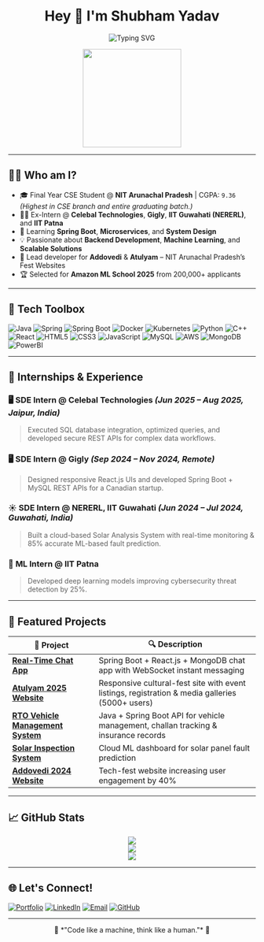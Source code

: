 <!-- GitHub Profile README for Shubhamrao960 -->

<h1 align="center">Hey 👋 I'm Shubham Yadav</h1>
<p align="center">
  <img src="https://readme-typing-svg.demolab.com?font=Fira+Code&duration=3000&pause=1000&color=3BB2F6&center=true&vCenter=true&width=435&lines=Software+Developer+%F0%9F%92%BB;Spring+Boot+%26+Java+Enthusiast;Web+Wizard+%F0%9F%8C%8E;ML+Engineer+in+Training+%F0%9F%A7%A0;Open+Source+Lover+%E2%9D%A4%EF%B8%8F" alt="Typing SVG" />
</p>

<p align="center">
  <img src="https://media.giphy.com/media/26tn33aiTi1jkl6H6/giphy.gif" width="200"/>
</p>

---

## 🧑‍💻 Who am I?

- 🎓 Final Year CSE Student @ **NIT Arunachal Pradesh** | CGPA: `9.36` *(Highest in CSE branch and entire graduating batch.)*
- 👨‍💻 Ex-Intern @ **Celebal Technologies**, **Gigly**, **IIT Guwahati (NERERL)**, and **IIT Patna**
- 🧠 Learning **Spring Boot**, **Microservices**, and **System Design**
- 💡 Passionate about **Backend Development**, **Machine Learning**, and **Scalable Solutions**
- 🎯 Lead developer for **Addovedi** & **Atulyam** – NIT Arunachal Pradesh’s Fest Websites
- 🏆 Selected for **Amazon ML School 2025** from 200,000+ applicants

---

## 🚀 Tech Toolbox

![Java](https://img.shields.io/badge/Java-%23ED8B00.svg?style=for-the-badge&logo=java&logoColor=white)
![Spring](https://img.shields.io/badge/Spring-6DB33F.svg?style=for-the-badge&logo=spring&logoColor=white)
![Spring Boot](https://img.shields.io/badge/SpringBoot-6DB33F.svg?style=for-the-badge&logo=springboot&logoColor=white)
![Docker](https://img.shields.io/badge/Docker-2496ED.svg?style=for-the-badge&logo=docker&logoColor=white)
![Kubernetes](https://img.shields.io/badge/Kubernetes-326CE5.svg?style=for-the-badge&logo=kubernetes&logoColor=white)
![Python](https://img.shields.io/badge/Python-3776AB.svg?style=for-the-badge&logo=python&logoColor=white)
![C++](https://img.shields.io/badge/C%2B%2B-00599C.svg?style=for-the-badge&logo=c%2B%2B&logoColor=white)
![React](https://img.shields.io/badge/React-20232A.svg?style=for-the-badge&logo=react&logoColor=61DAFB)
![HTML5](https://img.shields.io/badge/HTML5-E34F26.svg?style=for-the-badge&logo=html5&logoColor=white)
![CSS3](https://img.shields.io/badge/CSS3-1572B6.svg?style=for-the-badge&logo=css3&logoColor=white)
![JavaScript](https://img.shields.io/badge/JavaScript-F7DF1E.svg?style=for-the-badge&logo=javascript&logoColor=black)
![MySQL](https://img.shields.io/badge/MySQL-00758F.svg?style=for-the-badge&logo=mysql&logoColor=white)
![AWS](https://img.shields.io/badge/AWS-232F3E.svg?style=for-the-badge&logo=amazon-aws&logoColor=white)
![MongoDB](https://img.shields.io/badge/MongoDB-4EA94B.svg?style=for-the-badge&logo=mongodb&logoColor=white)
![PowerBI](https://img.shields.io/badge/PowerBI-F2C811.svg?style=for-the-badge&logo=powerbi&logoColor=black)

---

## 💼 Internships & Experience

### 🖥️ **SDE Intern @ Celebal Technologies** *(Jun 2025 – Aug 2025, Jaipur, India)*
> Executed SQL database integration, optimized queries, and developed secure REST APIs for complex data workflows.

### 🖥️ **SDE Intern @ Gigly** *(Sep 2024 – Nov 2024, Remote)*
> Designed responsive React.js UIs and developed Spring Boot + MySQL REST APIs for a Canadian startup.

### ☀️ **SDE Intern @ NERERL, IIT Guwahati** *(Jun 2024 – Jul 2024, Guwahati, India)*
> Built a cloud-based Solar Analysis System with real-time monitoring & 85% accurate ML-based fault prediction.

### 🔐 **ML Intern @ IIT Patna**
> Developed deep learning models improving cybersecurity threat detection by 25%.

---

## 📌 Featured Projects

| 🌟 Project | 🔍 Description |
|-----------|----------------|
| [**Real-Time Chat App**](https://github.com/Shubhamrao960/ChatApp) | Spring Boot + React.js + MongoDB chat app with WebSocket instant messaging |
| [**Atulyam 2025 Website**](https://nitap.ac.in/atulyam2025/) | Responsive cultural-fest site with event listings, registration & media galleries (5000+ users) |
| [**RTO Vehicle Management System**](https://github.com/Shubhamrao960/vehicle_api) | Java + Spring Boot API for vehicle management, challan tracking & insurance records |
| [**Solar Inspection System**](https://delightful-liger-b8135b.netlify.app) | Cloud ML dashboard for solar panel fault prediction |
| [**Addovedi 2024 Website**](https://addovedi2024.netlify.app) | Tech-fest website increasing user engagement by 40% |

---

## 📈 GitHub Stats

<p align="center">
  <img src="https://github-readme-stats.vercel.app/api?username=Shubhamrao960&show_icons=true&theme=tokyonight&hide_border=true" />
  <br/>
  <img src="https://github-readme-streak-stats.herokuapp.com/?user=Shubhamrao960&theme=tokyonight&hide_border=true" />
  <br/>
  <img src="https://github-readme-stats.vercel.app/api/top-langs/?username=Shubhamrao960&layout=compact&theme=tokyonight&hide_border=true" />
</p>

---

## 🌐 Let's Connect!

[![Portfolio](https://img.shields.io/badge/Portfolio-000000?style=flat-square&logo=vercel&logoColor=white)](https://shubhamyportfolio.netlify.app/)
[![LinkedIn](https://img.shields.io/badge/-Shubham%20Yadav-blue?style=flat-square&logo=Linkedin&logoColor=white&link=https://www.linkedin.com/in/shubhamyadav05/)](https://www.linkedin.com/in/shubhamyadav05/)
[![Email](https://img.shields.io/badge/-shubham.cse.22@nitap.ac.in-c14438?style=flat-square&logo=Gmail&logoColor=white)](mailto:shubham.cse.22@nitap.ac.in)
[![GitHub](https://img.shields.io/github/followers/Shubhamrao960?label=Follow&style=social)](https://github.com/Shubhamrao960)

---

<p align="center">🚀 *"Code like a machine, think like a human."* 🚀</p>

